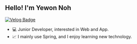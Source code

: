 ## Hello! I'm Yewon Noh

[![Velog Badge](https://img.shields.io/badge/-Velog-20c997?style=flat-square&logo=Velog&logoColor=white&link=https://velog.io/@yewo2nn16)](https://velog.io/@yewo2nn16)

- 💻 Junior Developer, interested in Web and App.
- 📈 I mainly use Spring, and I enjoy learning new technology.


